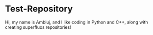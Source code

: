 # Test-Repository
Hi, my name is Ambluj, and I like coding in Python and C++, along with creating superfluos repositories!
